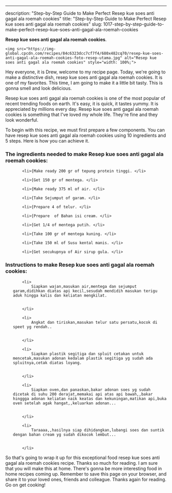 ---
description: "Step-by-Step Guide to Make Perfect Resep kue soes anti gagal ala roemah cookies"
title: "Step-by-Step Guide to Make Perfect Resep kue soes anti gagal ala roemah cookies"
slug: 1017-step-by-step-guide-to-make-perfect-resep-kue-soes-anti-gagal-ala-roemah-cookies

<p>
	<strong>Resep kue soes anti gagal ala roemah cookies</strong>. 
	
</p>
<p>
	
	<img src="https://img-global.cpcdn.com/recipes/84c6323dcc7cf7f4/680x482cq70/resep-kue-soes-anti-gagal-ala-roemah-cookies-foto-resep-utama.jpg" alt="Resep kue soes anti gagal ala roemah cookies" style="width: 100%;">
	
	
</p>
<p>
	Hey everyone, it is Drew, welcome to my recipe page. Today, we're going to make a distinctive dish, resep kue soes anti gagal ala roemah cookies. It is one of my favorites. This time, I am going to make it a little bit tasty. This is gonna smell and look delicious.
</p>
	
<p>
	
</p>
<p>
	Resep kue soes anti gagal ala roemah cookies is one of the most popular of recent trending foods on earth. It's easy, it is quick, it tastes yummy. It is appreciated by millions every day. Resep kue soes anti gagal ala roemah cookies is something that I've loved my whole life. They're fine and they look wonderful.
</p>

<p>
To begin with this recipe, we must first prepare a few components. You can have resep kue soes anti gagal ala roemah cookies using 10 ingredients and 5 steps. Here is how you can achieve it.
</p>

<h3>The ingredients needed to make Resep kue soes anti gagal ala roemah cookies:</h3>

<ol>
	
		<li>{Make ready 200 gr of tepung protein tinggi. </li>
	
		<li>{Get 150 gr of mentega. </li>
	
		<li>{Make ready 375 ml of air. </li>
	
		<li>{Take Sejumput of garam. </li>
	
		<li>{Prepare 4 of telur. </li>
	
		<li>{Prepare  of Bahan isi cream. </li>
	
		<li>{Get 1/4 of mentega putih. </li>
	
		<li>{Take 100 gr of mentega kuning. </li>
	
		<li>{Take 150 ml of Susu kental manis. </li>
	
		<li>{Get secukupnya of Air sirup gula. </li>
	
</ol>
<p>
	
</p>

<h3>Instructions to make Resep kue soes anti gagal ala roemah cookies:</h3>

<ol>
	
		<li>
			Siapkan wajan,masukan air,mentega dan sejumput garam,didihkan diatas api kecil,sesudah mendidih masukan terigu aduk hingga kalis dan keliatan mengkilat.
			
			
		</li>
	
		<li>
			Angkat dan tiriskan,masukan telur satu persatu,kocok di speet yg rendah..
			
			
		</li>
	
		<li>
			Siapkan plastik segitiga dan spluit cetakan untuk mencetak,masukan adonan kedalam plastik segitiga yg sudah ada spluitnya,cetak diatas loyang.
			
			
		</li>
	
		<li>
			Siapkan oven,dan panaskan,bakar adonan soes yg sudah dicetak di suhu 200 derajat,memakai api atas api bawah,,bakar hinggga adonan keliatan naik keatas dan kekuningan,matikan api,buka oven setelah agak hangat,,keluarkan adonan...
			
			
		</li>
	
		<li>
			Taraaaa,,hasilnya siap dihidangkan,lubangi soes dan suntik dengan bahan cream yg sudah dikocok lembut...
			
			
		</li>
	
</ol>

<p>
	
</p>

<p>
	So that's going to wrap it up for this exceptional food resep kue soes anti gagal ala roemah cookies recipe. Thanks so much for reading. I am sure that you will make this at home. There's gonna be more interesting food in home recipes coming up. Remember to save this page on your browser, and share it to your loved ones, friends and colleague. Thanks again for reading. Go on get cooking!
</p>
